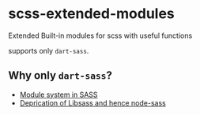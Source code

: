 # scss-extended-modules

Extended Built-in modules for scss with useful functions

supports only `dart-sass`.

## Why only `dart-sass`?

- [Module system in SASS](https://sass-lang.com/blog/the-module-system-is-launched)
- [Deprication of Libsass and hence node-sass](https://sass-lang.com/blog/libsass-is-deprecated)
